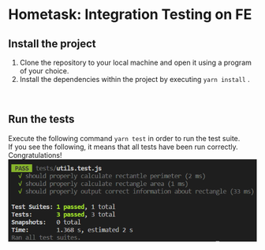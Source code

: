 # Hometask: Integration Testing on FE

## Install the project

1. Clone the repository to your local machine and open it using a program of your choice.
2. Install the dependencies within the project by executing `yarn install` .

<br>

## Run the tests

Execute the following command `yarn test` in order to run the test suite.
<br>
If you see the following, it means that all tests have been run correctly. Congratulations!
![success](pass.png)
